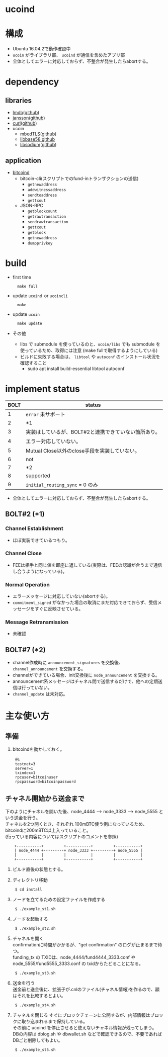 ucoind
====

# 構成
* Ubuntu 16.04.2で動作確認中
* `ucoin` がライブラリ部、 `ucoind` が通信を含めたアプリ部
* 全体としてエラーに対応しておらず、不整合が発生したらabortする。


# dependency

## libraries

* [lmdb](https://symas.com/lightning-memory-mapped-database/)([github](https://github.com/LMDB/lmdb))
* [jansson](http://www.digip.org/jansson/)([github](https://github.com/akheron/jansson))
* [curl](https://curl.haxx.se/)([github](https://github.com/curl/curl))
* ucoin
    * [mbedTLS](https://tls.mbed.org/)([github](https://github.com/ARMmbed/mbedtls))
    * [libbase58 github](https://github.com/luke-jr/libbase58)
    * [libsodium](https://download.libsodium.org/doc/)([github](https://github.com/jedisct1/libsodium))


## application

* [bitcoind](https://github.com/bitcoin/bitcoin)
    * bitcoin-cli(スクリプトでのfund-inトランザクションの送信)
        * `getnewaddress`
        * `addwitnessaddress`
        * `sendtoaddress`
        * `gettxout`
    * JSON-RPC
        * `getblockcount`
        * `getrawtransaction`
        * `sendrawtransaction`
        * `gettxout`
        * `getblock`
        * `getnewaddress`
        * `dumpprivkey`


# build

* first time

        make full

* update `ucoind `or `ucoincli`

        make


* update `ucoin`

        make update

* その他
    * libs で submodule を使っているのと、`ucoin/libs` でも submodule を使っているため、取得には注意 (make fullで取得するようにしている)
    * ビルドに失敗する場合は、 `libtool` や `autoconf` のインストール状況を確認すること
        * sudo apt install build-essential libtool autoconf


# implement status

| BOLT | status |
|------|-------|
|  1   | `error` 未サポート  |
|  2   | \*1 |
|  3   | 実装はしているが、BOLT#2と連携できていない箇所あり。 |
|  4   | エラー対応していない。 |
|  5   | Mutual Close以外のclose手段を実装していない。 |
|  6   | not |
|  7   | \*2 |
|  8   | supported |
|  9   | `initial_routing_sync` = 0 のみ |

* 全体としてエラーに対応しておらず、不整合が発生したらabortする。


## BOLT#2 (\*1)
### Channel Establishment
* ほぼ実装できているつもり。


### Channel Close
* FEEは相手と同じ値を即座に返している(実際は、FEEの認識が合うまで通信し合うようになっている)。


### Normal Operation
* エラーメッセージに対応していない(abortする)。
* `commitment_signed` がなかった場合の取消にまだ対応できておらず、受信メッセージをすぐに反映させている。


### Message Retransmission
* 未確認


## BOLT#7 (\*2)
* channel作成時に `announcement_signatures` を交換後、`channel_announcement` を交換する。
* channelができている場合、init交換後に `node_announcement` を交換する。
* announcement系メッセージはチャネル間で送信するだけで、他への定期送信は行っていない。
* `channel_update` は未対応。



# 主な使い方

## 準備

1. bitcoindを動かしておく。

        例:
        testnet=3
        server=1
        txindex=1
        rpcuser=bitcoinuser
        rpcpassword=bitcoinpassword


## チャネル開始から送金まで

下のようにチャネルを開いた後、node_4444 --> node_3333 --> node_5555 という送金を行う。  
チャネルを2つ開くとき、それぞれ 100mBTC使う例になっているため、bitcoindに200mBTC以上入っていること。  
(行っている内容についてはスクリプトのコメントを参照)

        +-----------+         +-----------+         +-----------+
        | node_4444 +---------+ node_3333 +---------+ node_5555 |
        |           |         |           |         |           |
        +-----------+         +-----------+         +-----------+

1. ビルド直後の状態とする。

2. ディレクトリ移動

        $ cd install

3. ノードを立てるための設定ファイルを作成する

        $ ./example_st1.sh

4. ノードを起動する

        $ ./example_st2.sh

5. チャネルを開く  
        confirmationに時間がかかるが、"get confirmation" のログが止まるまで待つ。  
        funding_tx の TXIDは、node_4444/fund4444_3333.conf や node_5555/fund5555_3333.conf の txidからたどることになる。

        $ ./example_st3.sh

6. 送金を行う  
        送金前と送金後に、拡張子が.cnlのファイル(チャネル情報)を作るので、額はそれを比較するとよい。

        $ ./example_st4.sh

7. チャネルを閉じる
        すぐにブロックチェーンに公開するが、内部情報はブロックに取り込まれるまで保持している。  
        その前に ucoind を停止させると使えないチャネル情報が残ってしまう。  
        DBの内容は dblog.sh や dbwallet.sh などで確認できるので、不要であれば DBごと削除してもよい。

        $ ./example_st5.sh
